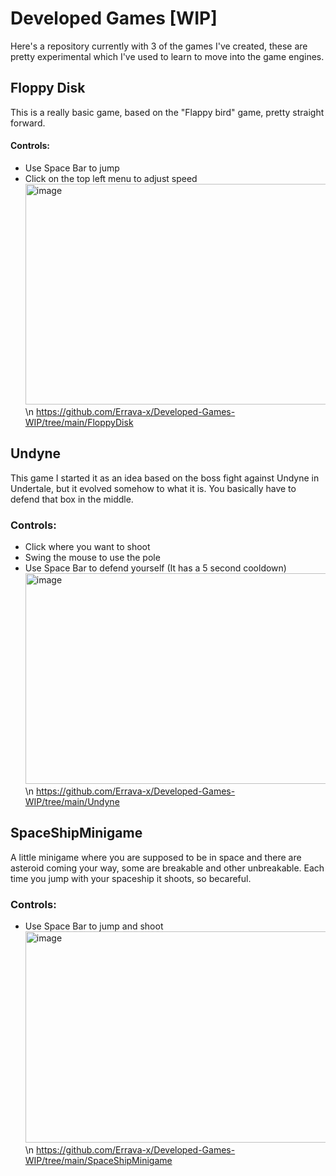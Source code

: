 # Developed Games [WIP]
Here's a repository currently with 3 of the games I've created, these are pretty experimental which I've used to learn to move into the game engines.


## Floppy Disk 
This is a really basic game, based on the "Flappy bird" game, pretty straight forward.

#### Controls: 
- Use Space Bar to jump
- Click on the top left menu to adjust speed
<img width="575" height="353" alt="image" src="https://github.com/user-attachments/assets/2707edd7-48e7-457a-899d-4b8965b2cb67" />\n
https://github.com/Errava-x/Developed-Games-WIP/tree/main/FloppyDisk


## Undyne
This game I started it as an idea based on the boss fight against Undyne in Undertale, but it evolved somehow to what it is. You basically have to defend that box in the middle.

### Controls:
- Click where you want to shoot
- Swing the mouse to use the pole
- Use Space Bar to defend yourself (It has a 5 second cooldown)
<img width="577" height="337" alt="image" src="https://github.com/user-attachments/assets/bf94e38d-f8bd-48f7-a456-5e4c052e3709" />\n
https://github.com/Errava-x/Developed-Games-WIP/tree/main/Undyne


## SpaceShipMinigame
A little minigame where you are supposed to be in space and there are asteroid coming your way, some are breakable and other unbreakable. Each time you jump with your spaceship it shoots, so becareful.

### Controls:
- Use Space Bar to jump and shoot
<img width="576" height="338" alt="image" src="https://github.com/user-attachments/assets/cb25f221-d596-4381-8c7b-d9ffa9e3e3e7" />\n
https://github.com/Errava-x/Developed-Games-WIP/tree/main/SpaceShipMinigame

